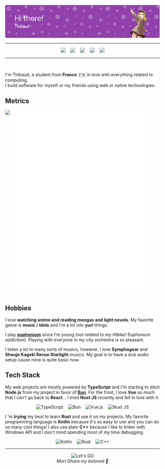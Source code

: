 <!-- Welcome -->
<div align="center">
  <img src="assets/header.png">
</div>

<hr>

<!-- Social badges -->
<div align="center">
  <a href="https://twitter.com/PZeide" target="_blank"><img src="https://img.shields.io/badge/Twitter-1DA1F2?style=for-the-badge&logo=Twitter&logoColor=white&label=@pzeide"></a>
  &nbsp;&nbsp;
  <a href="https://steamcommunity.com/id/p_zeide" target="_blank"><img src="https://img.shields.io/badge/Steam-000000?style=for-the-badge&logo=Steam&logoColor=white&label=p_zeide"></a>
  &nbsp;&nbsp;
  <a href="https://discord.com/users/288710738233786378" target="_blank"><img src="https://img.shields.io/badge/Discord-5865F2?style=for-the-badge&logo=Discord&logoColor=white&label=zeide"></a>
  &nbsp;&nbsp;
  <a href="https://www.twitch.tv/pzeide" target="_blank"><img src="https://img.shields.io/badge/Twitch-9146FF?style=for-the-badge&logo=Twitch&logoColor=white&label=pzeide"></a>
  &nbsp;&nbsp;
  <a href="https://anilist.com/user/zeide" target="_blank"><img src="https://img.shields.io/badge/AniList-02A9FF?style=for-the-badge&logo=AniList&logoColor=white&label=zeide"></a>
</div>

<hr>
<br>

<!-- Intro -->
I'm Thibaud, a student from **France** 🇫🇷 in love with everything related to computing.  
I build software for myself or my friends using web or native technologies.

## Metrics

<div>
  <img src="https://music-profile.rayriffy.com/theme/dark.svg?uid=000163.647f97cdcb524422b0a04974b7b78992.0434" height=600 align="left">

  <img src="assets/metrics.plugin.anilist.svg" height=600>
</div>

## Hobbies

I love **watching anime and reading mangas and light novels**. My favorite genre is **music / idols** and I'm a lot into **yuri** things.

I play [**euphonium**](https://en.wikipedia.org/wiki/Euphonium) since I'm young *(not related to my Hibike! Euphonium addiction)*. Playing with everyone in my city orchestra is so pleasant.

I listen a lot to many sorts of musics, however, I love **Symphogear** and **Shoujo Kageki Revue Starlight** musics. My goal is to have a sick audio setup cause mine is quite basic now.

## Tech Stack

My web projects are mostly powered by **TypeScript** and I'm starting to ditch **Node.js** from my project in favor of [**Bun**](https://bun.sh/).
For the front, I love **Vue** so much that I can't go back to **React**... I tried **Nuxt JS** recently and fell in love with it.

<div align="center">

  ![TypeScript](https://img.shields.io/badge/typescript-%23007ACC.svg?style=for-the-badge&logo=typescript&logoColor=white)
  &nbsp;&nbsp;
  ![Bun](https://img.shields.io/badge/Bun-%23000000.svg?style=for-the-badge&logo=bun&logoColor=white)
  &nbsp;&nbsp;
  ![Vue.js](https://img.shields.io/badge/vuejs-%2335495e.svg?style=for-the-badge&logo=vuedotjs&logoColor=%234FC08D)
  &nbsp;&nbsp;
  ![Nuxt JS](https://img.shields.io/badge/Nuxt-002E3B?style=for-the-badge&logo=nuxtdotjs&logoColor=#00DC82)

</div>

I 'm ***trying*** my best to learn **Rust** and use it on my projects.
My favorite programming language is **Kotlin** because it's so easy to use and you can do so many cool things!
I also use plain **C++** because I like to tinker with Windows API and I don't mind spending most of my time debugging.

<div align="center">

  ![Kotlin](https://img.shields.io/badge/kotlin-%237F52FF.svg?style=for-the-badge&logo=kotlin&logoColor=white)
  &nbsp;&nbsp;
  ![Rust](https://img.shields.io/badge/rust-%23000000.svg?style=for-the-badge&logo=rust&logoColor=white)
  &nbsp;&nbsp;
  ![C++](https://img.shields.io/badge/c++-%2300599C.svg?style=for-the-badge&logo=c%2B%2B&logoColor=white)


</div>

<hr>

<div align="center">

  ![Let's GO](assets/letsgo.gif)  
  *Mari Ohara my beloved 💜*

</div>

